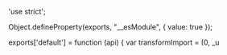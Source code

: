 'use strict';

Object.defineProperty(exports, "__esModule", {
  value: true
});

exports['default'] = function (api) {
  var transformImport = (0, _u